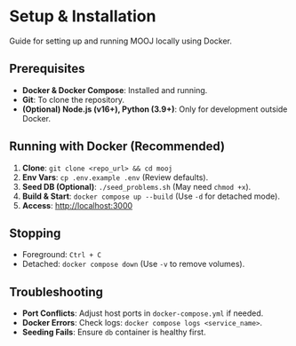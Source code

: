 # Setup & Installation

Guide for setting up and running MOOJ locally using Docker.

## Prerequisites

*   **Docker & Docker Compose**: Installed and running.
*   **Git**: To clone the repository.
*   **(Optional) Node.js (v16+), Python (3.9+)**: Only for development outside Docker.

## Running with Docker (Recommended)

1.  **Clone**: `git clone <repo_url> && cd mooj`
2.  **Env Vars**: `cp .env.example .env` (Review defaults).
3.  **Seed DB (Optional)**: `./seed_problems.sh` (May need `chmod +x`).
4.  **Build & Start**: `docker compose up --build` (Use `-d` for detached mode).
5.  **Access**: [http://localhost:3000](http://localhost:3000)

## Stopping

*   Foreground: `Ctrl + C`
*   Detached: `docker compose down` (Use `-v` to remove volumes).

## Troubleshooting

*   **Port Conflicts**: Adjust host ports in `docker-compose.yml` if needed.
*   **Docker Errors**: Check logs: `docker compose logs <service_name>`.
*   **Seeding Fails**: Ensure `db` container is healthy first. 